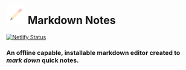 # <img height='50' width='50' src='./public/mdn_logo.svg'/> Markdown Notes
[![Netlify Status](https://api.netlify.com/api/v1/badges/ecbc9f50-c949-41e6-9453-5fbf71d1972a/deploy-status)](https://mdn-pwa.netlify.app)
### An offline capable, installable markdown editor created to *mark down* quick notes.
